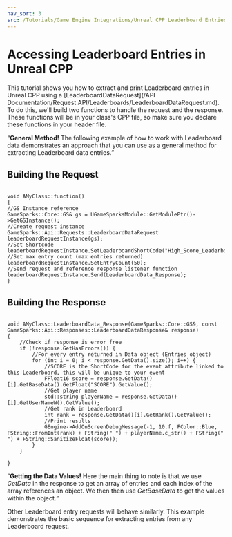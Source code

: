 ```yaml
---
nav_sort: 3
src: /Tutorials/Game Engine Integrations/Unreal CPP Leaderboard Entries.md
---
```


# Accessing Leaderboard Entries in Unreal CPP

This tutorial shows you how to extract and print Leaderboard entries in Unreal CPP using a [LeaderboardDataRequest](/API Documentation/Request API/Leaderboards/LeaderboardDataRequest.md). To do this, we'll build two functions to handle the request and the response. These functions will be in your class's CPP file, so make sure you declare these functions in your header file.

<q>**General Method!** The following example of how to work with Leaderboard data demonstrates an approach that you can use as a general method for extracting Leaderboard data entries.</q>

## Building the Request

```

void AMyClass::function()
{
//GS Instance reference
GameSparks::Core::GS& gs = UGameSparksModule::GetModulePtr()->GetGSInstance();
//Create request instance
GameSparks::Api::Requests::LeaderboardDataRequest leaderboardRequestInstance(gs);
//Set Shortcode
leaderboardRequestInstance.SetLeaderboardShortCode("High_Score_Leaderboard");
//Set max entry count (max entries returned)
leaderboardRequestInstance.SetEntryCount(50);
//Send request and reference response listener function
leaderboardRequestInstance.Send(LeaderboardData_Response);
}

```

## Building the Response

```

void AMyClass::LeaderboardData_Response(GameSparks::Core::GS&, const GameSparks::Api::Responses::LeaderboardDataResponse& response)
{
	//Check if response is error free
	if (!response.GetHasErrors()) {
		//For every entry returned in Data object (Entries object)
		for (int i = 0; i < response.GetData().size(); i++) {
			//SCORE is the ShortCode for the event attribute linked to this Leaderboard, this will be unique to your event
			FFloat16 score = response.GetData()[i].GetBaseData().GetFloat("SCORE").GetValue();
			//Get player name
			std::string playerName = response.GetData()[i].GetUserNameW().GetValue();
			//Get rank in Leaderboard
			int rank = response.GetData()[i].GetRank().GetValue();
			//Print results
			GEngine->AddOnScreenDebugMessage(-1, 10.f, FColor::Blue, FString::FromInt(rank) + FString(" ") + playerName.c_str() + FString(" ") + FString::SanitizeFloat(score));
		}
	}

}

```

<q>**Getting the Data Values!** Here the main thing to note is that we use *GetData* in the response to get an array of entries and each index of the array references an object. We then then use *GetBaseData* to get the values within the object.</q>

Other Leaderboard entry requests will behave similarly. This example demonstrates the basic sequence for extracting entries from any Leaderboard request.
